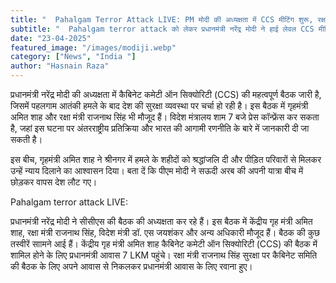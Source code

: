 ```yaml
---
title: "  Pahalgam Terror Attack LIVE: PM मोदी की अध्यक्षता में CCS मीटिंग शुरू, रक्षा मंत्री और गृह मंत्री मौजूद"
subtitle: "  Pahalgam terror attack को लेकर प्रधानमंत्री नरेंद्र मोदी ने हाई लेवल CCS मीटिंग बुलाई है, जिसकी अध्यक्षता वे स्वयं कर रहे हैं। बैठक में रक्षा मंत्री राजनाथ सिंह, गृह मंत्री अमित शाह और अन्य शीर्ष अधिकारी मौजूद हैं। यह मीटिंग आतंकवाद से निपटने की रणनीति और सुरक्षा हालात की समीक्षा के लिए बुलाई गई है। "
date: "23-04-2025"
featured_image: "/images/modiji.webp"
category: ["News", "India "]
author: "Hasnain Raza"
---
```


प्रधानमंत्री नरेंद्र मोदी की अध्यक्षता में कैबिनेट कमेटी ऑन सिक्योरिटी (CCS) की महत्वपूर्ण बैठक जारी है, जिसमें पहलगाम आतंकी हमले के बाद देश की सुरक्षा व्यवस्था पर चर्चा हो रही है। इस बैठक में गृहमंत्री अमित शाह और रक्षा मंत्री राजनाथ सिंह भी मौजूद हैं। विदेश मंत्रालय शाम 7 बजे प्रेस कॉन्फ्रेंस कर सकता है, जहां इस घटना पर अंतरराष्ट्रीय प्रतिक्रिया और भारत की आगामी रणनीति के बारे में जानकारी दी जा सकती है।

इस बीच, गृहमंत्री अमित शाह ने श्रीनगर में हमले के शहीदों को श्रद्धांजलि दी और पीड़ित परिवारों से मिलकर उन्हें न्याय दिलाने का आश्वासन दिया। बता दें  कि पीएम मोदी ने सऊदी अरब की अपनी यात्रा बीच में छोड़कर वापस देश लौट गए।

 

Pahalgam terror attack LIVE:

प्रधानमंत्री नरेंद्र मोदी ने सीसीएस की बैठक की अध्यक्षता कर रहे हैं। इस बैठक में केंद्रीय गृह मंत्री अमित शाह, रक्षा मंत्री राजनाथ सिंह, विदेश मंत्री डॉ. एस जयशंकर और अन्य अधिकारी मौजूद हैं। बैठक की कुछ तस्वीरें साामने आई हैं।
केंद्रीय गृह मंत्री अमित शाह कैबिनेट कमेटी ऑन सिक्योरिटी (CCS)  की बैठक में शामिल होने के लिए प्रधानमंत्री आवास 7 LKM पहुंचे।
रक्षा मंत्री राजनाथ सिंह सुरक्षा पर कैबिनेट समिति की बैठक के लिए अपने आवास से निकलकर प्रधानमंत्री आवास के लिए रवाना हुए।
